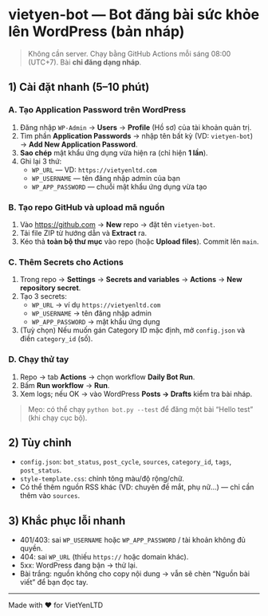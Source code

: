 # vietyen-bot — Bot đăng bài sức khỏe lên WordPress (bản nháp)

> Không cần server. Chạy bằng GitHub Actions mỗi sáng 08:00 (UTC+7). Bài **chỉ đăng dạng nháp**.

## 1) Cài đặt nhanh (5–10 phút)

### A. Tạo Application Password trên WordPress
1. Đăng nhập `WP-Admin` → **Users** → **Profile** (Hồ sơ) của tài khoản quản trị.
2. Tìm phần **Application Passwords** → nhập tên bất kỳ (VD: `vietyen-bot`) → **Add New Application Password**.
3. **Sao chép** mật khẩu ứng dụng vừa hiện ra (chỉ hiện **1 lần**).
4. Ghi lại 3 thứ:
   - `WP_URL` — VD: `https://vietyenltd.com`
   - `WP_USERNAME` — tên đăng nhập admin của bạn
   - `WP_APP_PASSWORD` — chuỗi mật khẩu ứng dụng vừa tạo

### B. Tạo repo GitHub và upload mã nguồn
1. Vào https://github.com → **New** repo → đặt tên `vietyen-bot`.
2. Tải file ZIP từ hướng dẫn và **Extract** ra.
3. Kéo thả **toàn bộ thư mục** vào repo (hoặc **Upload files**). Commit lên `main`.

### C. Thêm Secrets cho Actions
1. Trong repo → **Settings** → **Secrets and variables** → **Actions** → **New repository secret**.
2. Tạo 3 secrets:
   - `WP_URL` → ví dụ `https://vietyenltd.com`
   - `WP_USERNAME` → tên đăng nhập admin
   - `WP_APP_PASSWORD` → mật khẩu ứng dụng
3. (Tuỳ chọn) Nếu muốn gán Category ID mặc định, mở `config.json` và điền `category_id` (số).

### D. Chạy thử tay
1. Repo → tab **Actions** → chọn workflow **Daily Bot Run**.
2. Bấm **Run workflow** → **Run**.
3. Xem logs; nếu OK → vào WordPress **Posts → Drafts** kiểm tra bài nháp.

> Mẹo: có thể chạy `python bot.py --test` để đăng một bài “Hello test” (khi chạy cục bộ).

## 2) Tùy chỉnh
- `config.json`: `bot_status`, `post_cycle`, `sources`, `category_id`, `tags`, `post_status`.
- `style-template.css`: chỉnh tông màu/độ rộng/chữ.
- Có thể thêm nguồn RSS khác (VD: chuyên đề mắt, phụ nữ…) — chỉ cần thêm vào `sources`.

## 3) Khắc phục lỗi nhanh
- 401/403: sai `WP_USERNAME` hoặc `WP_APP_PASSWORD` / tài khoản không đủ quyền.
- 404: sai `WP_URL` (thiếu `https://` hoặc domain khác).
- 5xx: WordPress đang bận → thử lại.
- Bài trắng: nguồn không cho copy nội dung → vẫn sẽ chèn “Nguồn bài viết” để bạn đọc tay.

---

Made with ❤️ for VietYenLTD
